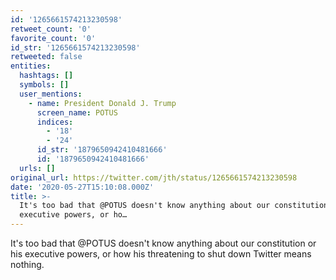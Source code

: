 ```yaml
---
id: '1265661574213230598'
retweet_count: '0'
favorite_count: '0'
id_str: '1265661574213230598'
retweeted: false
entities:
  hashtags: []
  symbols: []
  user_mentions:
    - name: President Donald J. Trump
      screen_name: POTUS
      indices:
        - '18'
        - '24'
      id_str: '1879650942410481666'
      id: '1879650942410481666'
  urls: []
original_url: https://twitter.com/jth/status/1265661574213230598
date: '2020-05-27T15:10:08.000Z'
title: >-
  It's too bad that @POTUS doesn't know anything about our constitution or his
  executive powers, or ho…
---
```


It's too bad that @POTUS doesn't know anything about our constitution or his executive powers, or how his threatening to shut down Twitter means nothing.